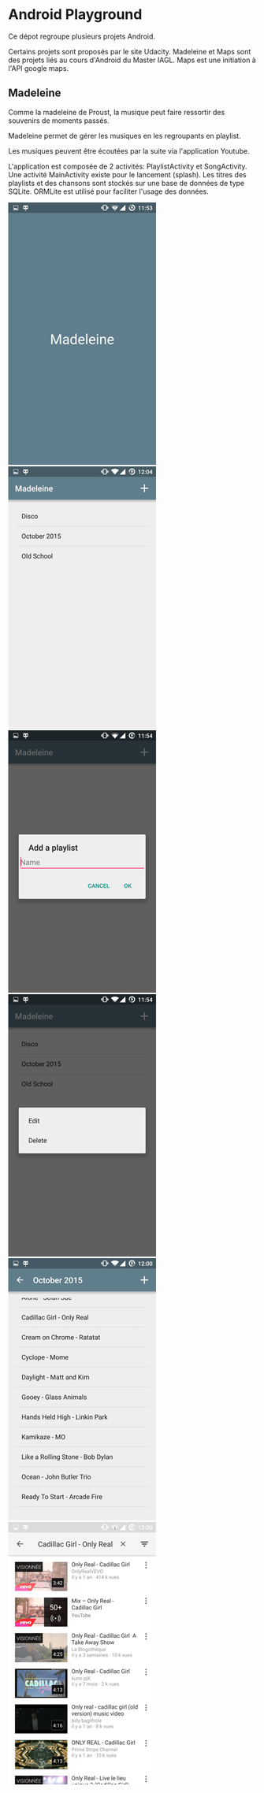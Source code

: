 # Android Playground

Ce dépot regroupe plusieurs projets Android.

Certains projets sont proposés par le site Udacity.
Madeleine et Maps sont des projets liés au cours d'Android du Master IAGL.
Maps est une initiation à l'API google maps.

## Madeleine

Comme la madeleine de Proust, la musique peut faire ressortir des souvenirs de moments passés.

Madeleine permet de gérer les musiques en les regroupants en playlist.

Les musiques peuvent être écoutées par la suite via l'application Youtube.

L'application est composée de 2 activités: PlaylistActivity et SongActivity.
Une activité MainActivity existe pour le lancement (splash).
Les titres des playlists et des chansons sont stockés sur une base de données de type SQLite.
ORMLite est utilisé pour faciliter l'usage des données.

![Ecran de lancement](misc/splash.png)
![Liste des playlists](misc/playlists.png)
![Ajouter une playlist](misc/add-playlist.png)
![Menu contextuel](misc/contextual-menu.png)
![Liste des musiques](misc/songs.png)
![Résultat Youtube](misc/youtube-result.png)
